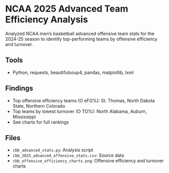 # NCAA 2025 Advanced Team Efficiency Analysis
Analyzed NCAA men’s basketball advanced offensive team stats for the 2024-25 season to identify top-performing teams by offensive efficiency and turnover.

## Tools
- Python, requests, beautifulsoup4, pandas, matplotlib, lxml

## Findings
- Top offensive efficiency teams (O eFG%): St. Thomas, North Dakota State, Northern Colorado
- Top teams by lowest turnover (O TO%): North Alabama, Auburn, Mississippi
- See charts for full rankings

## Files
- `cbb_advanced_stats.py`: Analysis script
- `cbb_2025_advanced_offensive_stats.csv`: Source data
- `cbb_offensive_efficiency_charts.png`: Offensive efficiency and turnover charts